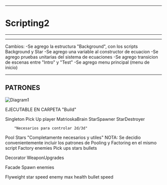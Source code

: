 ------------------------------------------------------------------------
# Scripting2
------------------------------------------------------------------------
------------------------------------------------------------------------
Cambios:
-Se agrego la estructura "Background", con los scripts Background y Star
-Se agrego una variable al constructor de ecuacion
-Se agrego pruebas unitarias del sistema de ecuaciones
-Se agrego transicion de escenas entre "Intro" y "Test"
-Se agrego menu principal (menu de inicio)


-----------------------------------------------
PATRONES
-------------------------------------------
![Diagram1](https://github.com/LemurWater/Scripting2/assets/38868316/69d73e7b-9761-4977-9c7f-e303fd9bc8b0)


EJECUTABLE EN CARPETA "Build"



Singleton 
	 Pick Up
	 player
	 MatrioskaBrain
	 StarSpawner
	 StarDestroyer
	 
		"Necesarios para controlar 2d/3d"
Pool
	Stars
		"Completamente necesarios y utiles"
		NOTA: Se decidio convenientemente incluir los patrones de Pooling y Factoring en el mismo script
Factory
	enemies
		Pick ups
		stars
		bullets
	
Decorator
	WeaponUpgrades
	
Facade
	Spawn enemies
	
Flyweight
	star speed
	enemy max health
	bullet speed
